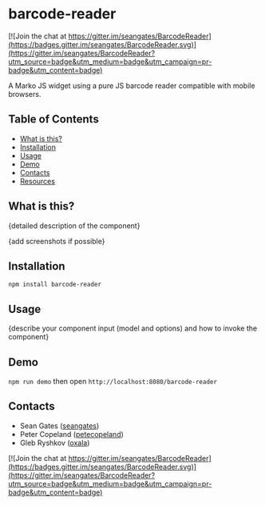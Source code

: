 # barcode-reader

[![Join the chat at https://gitter.im/seangates/BarcodeReader](https://badges.gitter.im/seangates/BarcodeReader.svg)](https://gitter.im/seangates/BarcodeReader?utm_source=badge&utm_medium=badge&utm_campaign=pr-badge&utm_content=badge)

A Marko JS widget using a pure JS barcode reader compatible with mobile browsers.

## Table of Contents
- [What is this?](#what-is-this)
- [Installation](#installation)
- [Usage](#usage)
- [Demo](#demo)
- [Contacts](#contacts)
- [Resources](#resources)

## What is this?
{detailed description of the component}

{add screenshots if possible}

## Installation

`npm install barcode-reader`

## Usage
{describe your component input (model and options) and how to invoke the component}

## Demo

`npm run demo` then open `http://localhost:8080/barcode-reader`

## Contacts

- Sean Gates ([seangates](https://github.com/seangates))
- Peter Copeland ([petecopeland](https://github.com/petecopeland))
- Gleb Ryshkov ([oxala](https://github.com/oxala))

[![Join the chat at https://gitter.im/seangates/BarcodeReader](https://badges.gitter.im/seangates/BarcodeReader.svg)](https://gitter.im/seangates/BarcodeReader?utm_source=badge&utm_medium=badge&utm_campaign=pr-badge&utm_content=badge)
